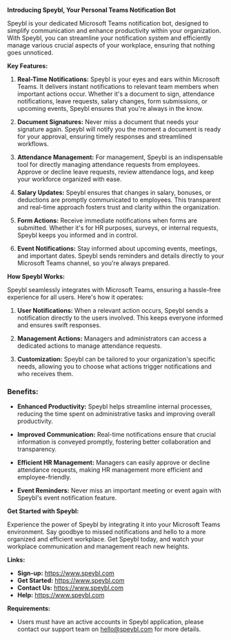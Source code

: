 **Introducing Speybl, Your Personal Teams Notification Bot**

Speybl is your dedicated Microsoft Teams notification bot, designed to simplify communication and enhance productivity within your organization. With Speybl, you can streamline your notification system and efficiently manage various crucial aspects of your workplace, ensuring that nothing goes unnoticed.

**Key Features:**

1. **Real-Time Notifications:** Speybl is your eyes and ears within Microsoft Teams. It delivers instant notifications to relevant team members when important actions occur. Whether it's a document to sign, attendance notifications, leave requests, salary changes, form submissions, or upcoming events, Speybl ensures that you're always in the know.

2. **Document Signatures:** Never miss a document that needs your signature again. Speybl will notify you the moment a document is ready for your approval, ensuring timely responses and streamlined workflows.

3. **Attendance Management:** For management, Speybl is an indispensable tool for directly managing attendance requests from employees. Approve or decline leave requests, review attendance logs, and keep your workforce organized with ease.

4. **Salary Updates:** Speybl ensures that changes in salary, bonuses, or deductions are promptly communicated to employees. This transparent and real-time approach fosters trust and clarity within the organization.

5. **Form Actions:** Receive immediate notifications when forms are submitted. Whether it's for HR purposes, surveys, or internal requests, Speybl keeps you informed and in control.

6. **Event Notifications:** Stay informed about upcoming events, meetings, and important dates. Speybl sends reminders and details directly to your Microsoft Teams channel, so you're always prepared.

**How Speybl Works:**

Speybl seamlessly integrates with Microsoft Teams, ensuring a hassle-free experience for all users. Here's how it operates:

1. **User Notifications:** When a relevant action occurs, Speybl sends a notification directly to the users involved. This keeps everyone informed and ensures swift responses.

2. **Management Actions:** Managers and administrators can access a dedicated actions to manage attendance requests.

3. **Customization:** Speybl can be tailored to your organization's specific needs, allowing you to choose what actions trigger notifications and who receives them.

### Benefits:

- **Enhanced Productivity:** Speybl helps streamline internal processes, reducing the time spent on administrative tasks and improving overall productivity.

- **Improved Communication:** Real-time notifications ensure that crucial information is conveyed promptly, fostering better collaboration and transparency.

- **Efficient HR Management:** Managers can easily approve or decline attendance requests, making HR management more efficient and employee-friendly.

- **Event Reminders:** Never miss an important meeting or event again with Speybl's event notification feature.

**Get Started with Speybl:**

Experience the power of Speybl by integrating it into your Microsoft Teams environment. Say goodbye to missed notifications and hello to a more organized and efficient workplace. Get Speybl today, and watch your workplace communication and management reach new heights.

**Links:**
- **Sign-up:** https://www.speybl.com
- **Get Started:** https://www.speybl.com
- **Contact Us:** https://www.speybl.com
- **Help:** https://www.speybl.com

**Requirements:**
- Users must have an active accounts in Speybl application, please contact our support team on hello@speybl.com for more details.
